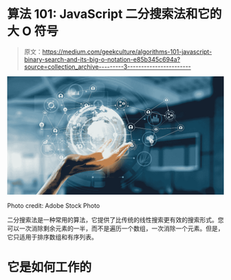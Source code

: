 # 算法 101: JavaScript 二分搜索法和它的大 O 符号

> 原文：<https://medium.com/geekculture/algorithms-101-javascript-binary-search-and-its-big-o-notation-e85b345c694a?source=collection_archive---------3----------------------->

![](img/25cbd36d3cfd2b30a9280eb0e261789e.png)

Photo credit: Adobe Stock Photo

二分搜索法是一种常用的算法，它提供了比传统的线性搜索更有效的搜索形式。您可以一次消除剩余元素的一半，而不是遍历一个数组，一次消除一个元素。但是，它只适用于排序数组和有序列表。

# 它是如何工作的